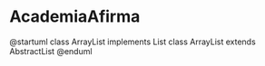 # AcademiaAfirma




@startuml
class ArrayList implements List
class ArrayList extends AbstractList
@enduml
